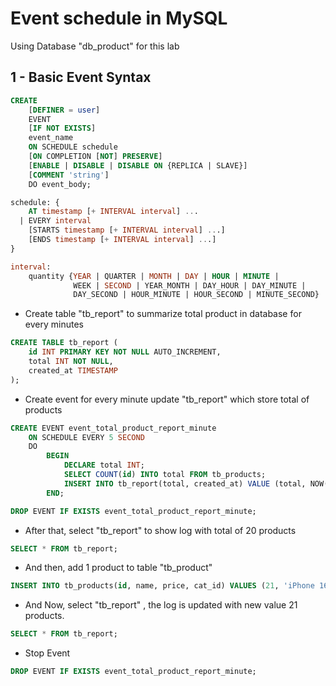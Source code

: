# Event schedule in MySQL

Using Database "db_product" for this lab

## 1 - Basic Event Syntax

```sql
CREATE
    [DEFINER = user]
    EVENT
    [IF NOT EXISTS]
    event_name
    ON SCHEDULE schedule
    [ON COMPLETION [NOT] PRESERVE]
    [ENABLE | DISABLE | DISABLE ON {REPLICA | SLAVE}]
    [COMMENT 'string']
    DO event_body;

schedule: {
    AT timestamp [+ INTERVAL interval] ...
  | EVERY interval
    [STARTS timestamp [+ INTERVAL interval] ...]
    [ENDS timestamp [+ INTERVAL interval] ...]
}

interval:
    quantity {YEAR | QUARTER | MONTH | DAY | HOUR | MINUTE |
              WEEK | SECOND | YEAR_MONTH | DAY_HOUR | DAY_MINUTE |
              DAY_SECOND | HOUR_MINUTE | HOUR_SECOND | MINUTE_SECOND}
```

* Create table "tb_report" to summarize total product in database for every minutes

```sql
CREATE TABLE tb_report (
    id INT PRIMARY KEY NOT NULL AUTO_INCREMENT,
    total INT NOT NULL,
    created_at TIMESTAMP
);
```

* Create event for every minute update "tb_report" which store total of products 

```sql
CREATE EVENT event_total_product_report_minute
    ON SCHEDULE EVERY 5 SECOND
    DO
    	BEGIN
    		DECLARE total INT;
			SELECT COUNT(id) INTO total FROM tb_products;
    		INSERT INTO tb_report(total, created_at) VALUE (total, NOW());
    	END;

DROP EVENT IF EXISTS event_total_product_report_minute;
```

* After that, select "tb_report" to show log with total of 20 products

```sql
SELECT * FROM tb_report;
```

* And then, add 1 product to table "tb_product" 

```sql
INSERT INTO tb_products(id, name, price, cat_id) VALUES (21, 'iPhone 16 PRO MAX', 2000, 4);
```

* And Now, select "tb_report" , the log is updated with new value 21 products.

```sql
SELECT * FROM tb_report;
```
* Stop Event

```sql
DROP EVENT IF EXISTS event_total_product_report_minute;
```

